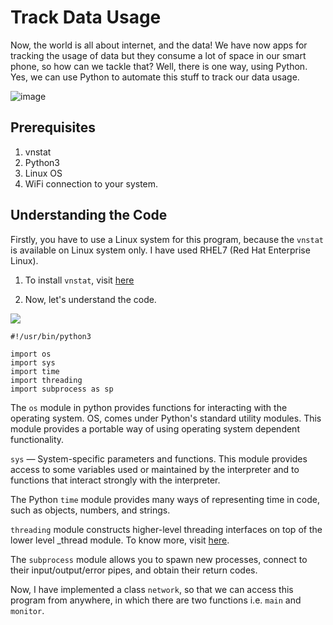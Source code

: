 # Track Data Usage

Now, the world is all about internet, and the data! We have now apps for tracking the usage of data but they consume a lot of space in our smart phone, so how can we tackle that? Well, there is one way, using Python. Yes, we can use Python to automate this stuff to track our data usage.

![image](https://windowsloop.com/wp-content/uploads/2019/09/Windows-10-bandwidth-usage-featured.jpg)

## Prerequisites

1. vnstat
2. Python3
3. Linux OS
4. WiFi connection to your system.

## Understanding the Code

Firstly, you have to use a Linux system for this program, because the `vnstat` is available on Linux system only. I have used RHEL7 (Red Hat Enterprise Linux).

1. To install `vnstat`, visit [here](https://www.tecmint.com/install-vnstat-and-vnstati-to-monitor-linux-network-traffic/#:~:text=To%20install%20vnStat%20in%20RHEL,source%20tarball%20as%20shown%20below.)

2. Now, let's understand the code.

<img src="https://i.imgur.com/9tej6lq.png"/>

```
#!/usr/bin/python3

import os
import sys
import time
import threading
import subprocess as sp
```

The `os` module in python provides functions for interacting with the operating system. OS, comes under Python's standard utility modules. This module provides a portable way of using operating system dependent functionality.

`sys` — System-specific parameters and functions. This module provides access to some variables used or maintained by the interpreter and to functions that interact strongly with the interpreter.

The Python `time` module provides many ways of representing time in code, such as objects, numbers, and strings.

`threading` module constructs higher-level threading interfaces on top of the lower level \_thread module. To know more, visit [here](https://docs.python.org/3/library/threading.html).

The `subprocess` module allows you to spawn new processes, connect to their input/output/error pipes, and obtain their return codes.

Now, I have implemented a class `network`, so that we can access this program from anywhere, in which there are two functions i.e. `main` and `monitor`.
